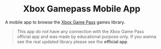 <!-- Headers -->

<h1 style="text-align:center">Xbox Gamepass Mobile App</h1>

<!-- Badges -->

<!-- Description -->

A mobile app to browse the [Xbox Game Pass](https://www.xbox.com/en-us/xbox-game-pass) games library.

> This app do not have any connection with the Xbox Game Pass official app and was made by educational purpose only. If you wanna see the real updated library please see the **official app**.

<!-- Prints / Outputs -->

<!-- Usage -->

<!-- Installation -->

<!-- About the Project -->

<!-- ### Available Languages -->

<!-- ### Technologies -->

<!-- ### Motivation -->

<!-- ### Architecture -->

<!-- ### License -->

<!-- Useful Links -->
